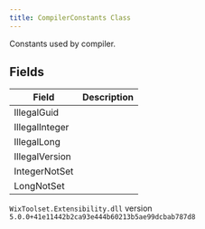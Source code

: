 ```yaml
---
title: CompilerConstants Class
---
```

Constants used by compiler.
## Fields
| Field | Description |
| ------ | ----------- |
| IllegalGuid |  |
| IllegalInteger |  |
| IllegalLong |  |
| IllegalVersion |  |
| IntegerNotSet |  |
| LongNotSet |  |
`WixToolset.Extensibility.dll` version `5.0.0+41e11442b2ca93e444b60213b5ae99dcbab787d8`
